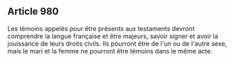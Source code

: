 Article 980
----
Les témoins appelés pour être présents aux testaments devront comprendre la
langue française et être majeurs, savoir signer et avoir la jouissance de leurs
droits civils. Ils pourront être de l'un ou de l'autre sexe, mais le mari et la
femme ne pourront être témoins dans le même acte.
